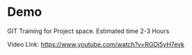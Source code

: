 # Demo

GIT Training for Project space. Estimated time 2-3 Hours

Video Link: https://www.youtube.com/watch?v=RGOj5yH7evk
